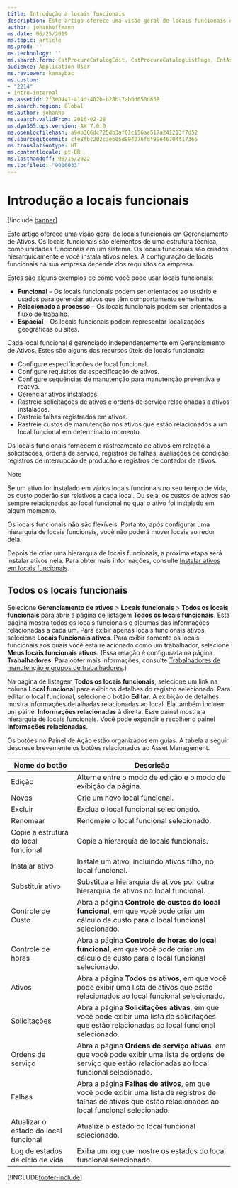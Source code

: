 ```yaml
---
title: Introdução a locais funcionais
description: Este artigo oferece uma visão geral de locais funcionais em Gerenciamento de Ativos.
author: johanhoffmann
ms.date: 06/25/2019
ms.topic: article
ms.prod: ''
ms.technology: ''
ms.search.form: CatProcureCatalogEdit, CatProcureCatalogListPage, EntAssetFunctionalLocationEditSubLocations, EntAssetFunctionalLocationLookup, EntAssetFunctionalLocationRename, EntAssetFunctionalLocation
audience: Application User
ms.reviewer: kamaybac
ms.custom:
- "2214"
- intro-internal
ms.assetid: 2f3e0441-414d-402b-b28b-7ab0d650d658
ms.search.region: Global
ms.author: johanho
ms.search.validFrom: 2016-02-28
ms.dyn365.ops.version: AX 7.0.0
ms.openlocfilehash: a94b366dc725db3af01c156ae517a241213f7d52
ms.sourcegitcommit: cfe8fbc202c3eb05d894076fdf99e46704f17365
ms.translationtype: HT
ms.contentlocale: pt-BR
ms.lasthandoff: 06/15/2022
ms.locfileid: "9016033"
---
```

# <a name="introduction-to-functional-locations"></a>Introdução a locais funcionais

[!include [banner](../../includes/banner.md)]

 

Este artigo oferece uma visão geral de locais funcionais em Gerenciamento de Ativos. Os locais funcionais são elementos de uma estrutura técnica, como unidades funcionais em um sistema. Os locais funcionais são criados hierarquicamente e você instala ativos neles. A configuração de locais funcionais na sua empresa depende dos requisitos da empresa.

Estes são alguns exemplos de como você pode usar locais funcionais:

- **Funcional** – Os locais funcionais podem ser orientados ao usuário e usados para gerenciar ativos que têm comportamento semelhante.
- **Relacionado a processo** – Os locais funcionais podem ser orientados a fluxo de trabalho.
- **Espacial** – Os locais funcionais podem representar localizações geográficas ou sites.

Cada local funcional é gerenciado independentemente em Gerenciamento de Ativos. Estes são alguns dos recursos úteis de locais funcionais:

- Configure especificações de local funcional.
- Configure requisitos de especificação de ativos.
- Configure sequências de manutenção para manutenção preventiva e reativa.
- Gerenciar ativos instalados.
- Rastreie solicitações de ativos e ordens de serviço relacionadas a ativos instalados.
- Rastreie falhas registrados em ativos.
- Rastreie custos de manutenção nos ativos que estão relacionados a um local funcional em determinado momento.

Os locais funcionais fornecem o rastreamento de ativos em relação a solicitações, ordens de serviço, registros de falhas, avaliações de condição, registros de interrupção de produção e registros de contador de ativos.

> [!NOTE]
> Se um ativo for instalado em vários locais funcionais no seu tempo de vida, os custo poderão ser relativos a cada local. Ou seja, os custos de ativos são sempre relacionadas ao local funcional no qual o ativo foi instalado em algum momento.

Os locais funcionais **não** são flexíveis. Portanto, após configurar uma hierarquia de locais funcionais, você não poderá mover locais ao redor dela. 

Depois de criar uma hierarquia de locais funcionais, a próxima etapa será instalar ativos nela. Para obter mais informações, consulte [Instalar ativos em locais funcionais](../functional-locations/install-objects-on-functional-locations.md).

## <a name="all-functional-locations"></a>Todos os locais funcionais

Selecione **Gerenciamento de ativos** \> **Locais funcionais** \> **Todos os locais funcionais** para abrir a página de listagem **Todos os locais funcionais**. Esta página mostra todos os locais funcionais e algumas das informações relacionadas a cada um. Para exibir apenas locais funcionais ativos, selecione **Locais funcionais ativos**. Para exibir somente os locais funcionais aos quais você está relacionado como um trabalhador, selecione **Meus locais funcionais ativos**. (Essa relação é configurada na página **Trabalhadores**. Para obter mais informações, consulte [Trabalhadores de manutenção e grupos de trabalhadores](../setup-for-objects/workers-and-worker-groups.md).)

Na página de listagem **Todos os locais funcionais**, selecione um link na coluna **Local funcional** para exibir os detalhes do registro selecionado. Para editar o local funcional, selecione o botão **Editar**. A exibição de detalhes mostra informações detalhadas relacionadas ao local. Ela também incluem um painel **Informações relacionadas** à direita. Esse painel mostra a hierarquia de locais funcionais. Você pode expandir e recolher o painel **Informações relacionadas**.

Os botões no Painel de Ação estão organizados em guias. A tabela a seguir descreve brevemente os botões relacionados ao Asset Management.

| Nome do botão                         | Descrição                                                                                                                                  |
|-------------------------------------|----------------------------------------------------------------------------------------------------------------------------------------------|
| Edição                                | Alterne entre o modo de edição e o modo de exibição da página.                                                                                         |
| Novos                                 | Crie um novo local funcional.                                                                                                            |
| Excluir                              | Exclua o local funcional selecionado.                                                                                                     |
| Renomear                              | Renomeie o local funcional selecionado.                                                                                                     |
| Copie a estrutura do local funcional  | Copie a hierarquia de locais funcionais.                                                                                                      |
| Instalar ativo                       | Instale um ativo, incluindo ativos filho, no local funcional.                                                                        |
| Substituir ativo                       | Substitua a hierarquia de ativos por outra hierarquia de ativos no local funcional.                                                         |
| Controle de Custo                        | Abra a página **Controle de custos do local funcional**, em que você pode criar um cálculo de custo para o local funcional selecionado.                |
| Controle de horas                        | Abra a página **Controle de horas do local funcional**, em que você pode criar um cálculo de custo para o local funcional selecionado.                |
| Ativos                              | Abra a página **Todos os ativos**, em que você pode exibir uma lista de ativos que estão relacionados ao local funcional selecionado.                      |
| Solicitações                            | Abra a página **Solicitações ativas**, em que você pode exibir uma lista de solicitações que estão relacionadas ao local funcional selecionado.               |
| Ordens de serviço                         | Abra a página **Ordens de serviço ativas**, em que você pode exibir uma lista de ordens de serviço que estão relacionadas ao local funcional selecionado.         |
| Falhas                              | Abra a página **Falhas de ativos**, em que você pode exibir uma lista de registros de falhas de ativos que estão relacionados ao local funcional selecionado. |
| Atualizar o estado do local funcional    | Atualize o estado do local funcional selecionado.                                                                                        |
| Log de estados de ciclo de vida                 | Exiba um log que mostre os estados do local funcional selecionado.                                                                        |


[!INCLUDE[footer-include](../../../includes/footer-banner.md)]
